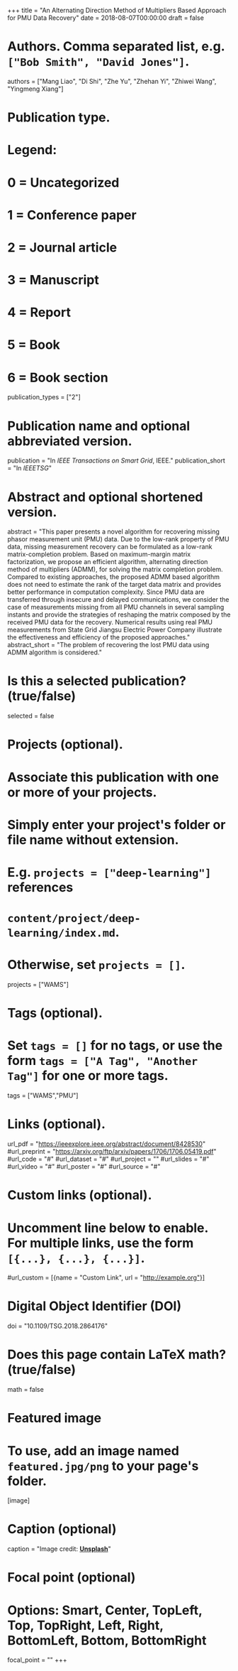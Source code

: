 +++
title = "An Alternating Direction Method of Multipliers Based Approach for PMU Data Recovery"
date = 2018-08-07T00:00:00
draft = false

# Authors. Comma separated list, e.g. `["Bob Smith", "David Jones"]`.
authors = ["Mang Liao", "Di Shi", "Zhe Yu", "Zhehan Yi", "Zhiwei Wang", "Yingmeng Xiang"]

# Publication type.
# Legend:
# 0 = Uncategorized
# 1 = Conference paper
# 2 = Journal article
# 3 = Manuscript
# 4 = Report
# 5 = Book
# 6 = Book section
publication_types = ["2"]

# Publication name and optional abbreviated version.
publication = "In *IEEE Transactions on Smart Grid*, IEEE."
publication_short = "In *IEEETSG*"

# Abstract and optional shortened version.
abstract = "This paper presents a novel algorithm for recovering missing phasor measurement unit (PMU) data. Due to the low-rank property of PMU data, missing measurement recovery can be formulated as a low-rank matrix-completion problem. Based on maximum-margin matrix factorization, we propose an efficient algorithm, alternating direction method of multipliers (ADMM), for solving the matrix completion problem. Compared to existing approaches, the proposed ADMM based algorithm does not need to estimate the rank of the target data matrix and provides better performance in computation complexity. Since PMU data are transferred through insecure and delayed communications, we consider the case of measurements missing from all PMU channels in several sampling instants and provide the strategies of reshaping the matrix composed by the received PMU data for the recovery. Numerical results using real PMU measurements from State Grid Jiangsu Electric Power Company illustrate the effectiveness and efficiency of the proposed approaches."
abstract_short = "The problem of recovering the lost PMU data using ADMM algorithm is considered."

# Is this a selected publication? (true/false)
selected = false

# Projects (optional).
#   Associate this publication with one or more of your projects.
#   Simply enter your project's folder or file name without extension.
#   E.g. `projects = ["deep-learning"]` references 
#   `content/project/deep-learning/index.md`.
#   Otherwise, set `projects = []`.
projects = ["WAMS"]

# Tags (optional).
#   Set `tags = []` for no tags, or use the form `tags = ["A Tag", "Another Tag"]` for one or more tags.
tags = ["WAMS","PMU"]

# Links (optional).
url_pdf = "https://ieeexplore.ieee.org/abstract/document/8428530"
#url_preprint = "https://arxiv.org/ftp/arxiv/papers/1706/1706.05419.pdf"
#url_code = "#"
#url_dataset = "#"
#url_project = ""
#url_slides = "#"
#url_video = "#"
#url_poster = "#"
#url_source = "#"

# Custom links (optional).
#   Uncomment line below to enable. For multiple links, use the form `[{...}, {...}, {...}]`.
#url_custom = [{name = "Custom Link", url = "http://example.org"}]

# Digital Object Identifier (DOI)
doi = "10.1109/TSG.2018.2864176"

# Does this page contain LaTeX math? (true/false)
math = false

# Featured image
# To use, add an image named `featured.jpg/png` to your page's folder. 
[image]
  # Caption (optional)
  caption = "Image credit: [**Unsplash**](https://unsplash.com/photos/pLCdAaMFLTE)"

  # Focal point (optional)
  # Options: Smart, Center, TopLeft, Top, TopRight, Left, Right, BottomLeft, Bottom, BottomRight
  focal_point = ""
+++



